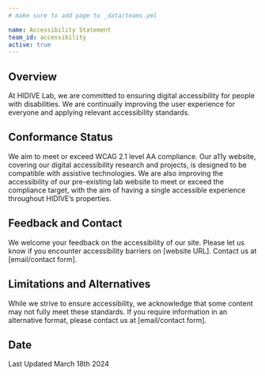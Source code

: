 ```yaml
---
# make sure to add page to _data/teams.yml

name: Accessibility Statement
team_id: accessibility
active: true
---
```


## Overview

At HIDIVE Lab, we are committed to ensuring digital accessibility for people with disabilities. We are continually improving the user experience for everyone and applying relevant accessibility standards.

## Conformance Status

We aim to meet or exceed WCAG 2.1 level AA compliance. Our a11y website, covering our digital accessibility research and projects, is designed to be compatible with assistive technologies. We are also improving the accessibility of our pre-existing lab website to meet or exceed the compliance target, with the aim of having a single accessible experience throughout HIDIVE’s properties.

## Feedback and Contact

We welcome your feedback on the accessibility of our site. Please let us know if you encounter accessibility barriers on [website URL]. Contact us at [email/contact form].

## Limitations and Alternatives

While we strive to ensure accessibility, we acknowledge that some content may not fully meet these standards. If you require information in an alternative format, please contact us at [email/contact form].

## Date

Last Updated March 18th 2024